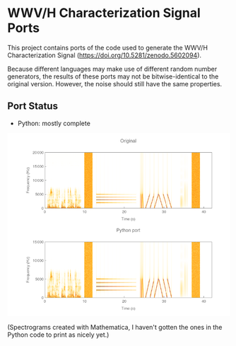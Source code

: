 # WWV/H Characterization Signal Ports

This project contains ports of the code used to generate the WWV/H Characterization Signal (https://doi.org/10.5281/zenodo.5602094).

Because different languages may make use of different random number generators, the results of these ports may not be bitwise-identical to the original version. However, the noise should still have the same properties.


## Port Status

- Python: mostly complete

![Spectrogram comparison of MATLAB result and Python ported result](spectrograms.png)

(Spectrograms created with Mathematica, I haven't gotten the ones in the Python code to print as nicely yet.)
